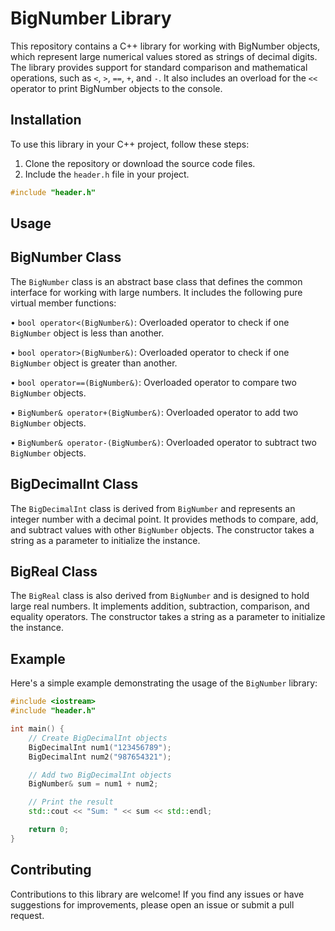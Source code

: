 # BigNumber Library

This repository contains a C++ library for working with BigNumber objects, which represent large numerical values stored as strings of decimal digits. The library provides support for standard comparison and mathematical operations, such as `<`, `>`, `==`, `+`, and `-`. It also includes an overload for the `<<` operator to print BigNumber objects to the console.

## Installation

To use this library in your C++ project, follow these steps:

1. Clone the repository or download the source code files.
2. Include the `header.h` file in your project.

```cpp
#include "header.h"
```
## Usage
## BigNumber Class

The `BigNumber` class is an abstract base class that defines the common interface for working with large numbers. It includes the following pure virtual member functions:

• `bool operator<(BigNumber&)`: Overloaded operator to check if one `BigNumber` object is less than another.

• `bool operator>(BigNumber&)`: Overloaded operator to check if one `BigNumber` object is greater than another.

• `bool operator==(BigNumber&)`: Overloaded operator to compare two `BigNumber` objects.

• `BigNumber& operator+(BigNumber&)`: Overloaded operator to add two `BigNumber` objects.

• `BigNumber& operator-(BigNumber&)`: Overloaded operator to subtract two `BigNumber` objects.

## BigDecimalInt Class

The `BigDecimalInt` class is derived from `BigNumber` and represents an integer number with a decimal point. It provides methods to compare, add, and subtract values with other `BigNumber` objects. The constructor takes a string as a parameter to initialize the instance.

## BigReal Class

The `BigReal` class is also derived from `BigNumber` and is designed to hold large real numbers. It implements addition, subtraction, comparison, and equality operators. The constructor takes a string as a parameter to initialize the instance.

## Example

Here's a simple example demonstrating the usage of the `BigNumber` library:
```cpp
#include <iostream>
#include "header.h"

int main() {
    // Create BigDecimalInt objects
    BigDecimalInt num1("123456789");
    BigDecimalInt num2("987654321");

    // Add two BigDecimalInt objects
    BigNumber& sum = num1 + num2;

    // Print the result
    std::cout << "Sum: " << sum << std::endl;

    return 0;
}
```
## Contributing

Contributions to this library are welcome! If you find any issues or have suggestions for improvements, please open an issue or submit a pull request.
